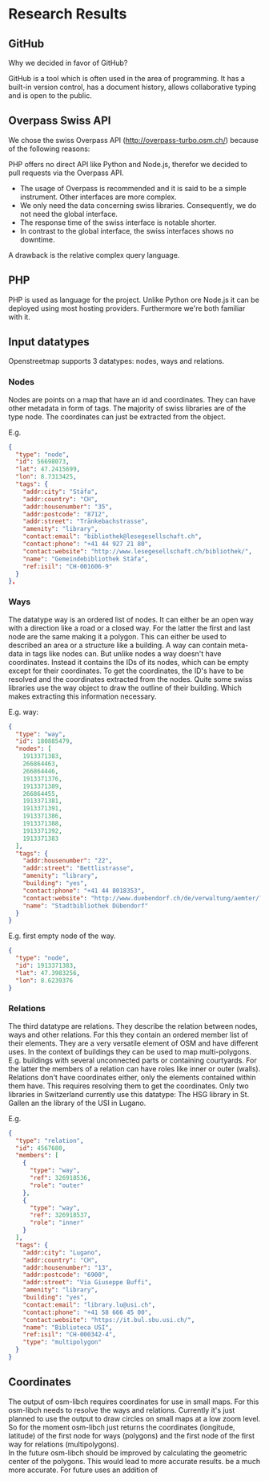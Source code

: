 # Research Results
## GitHub
Why we decided in favor of GitHub?

GitHub is a tool which is often used in the area of programming. It has a built-in version control, has a document history, allows collaborative typing and is open to the public.

## Overpass Swiss API
We chose the swiss Overpass API (http://overpass-turbo.osm.ch/) because of the following reasons:

PHP offers no direct API like Python and Node.js, therefor we decided to pull requests via the Overpass API.
+ The usage of Overpass is recommended and it is said to be a simple instrument. Other interfaces are more complex.
+ We only need the data concerning swiss libraries. Consequently, we do not need the global interface.
+ The response time of the swiss interface is notable shorter.
+ In contrast to the global interface, the swiss interfaces shows no downtime.

A drawback is the relative complex query language.

## PHP
PHP is used as language for the project. Unlike Python ore Node.js it can be deployed using most hosting providers. Furthermore we're both familiar with it. 


## Input datatypes 

Openstreetmap supports 3 datatypes: nodes, ways and relations. 

### Nodes 

Nodes are points on a map that have an id and coordinates. They can have other metadata in form of tags.  The majority of swiss libraries are of the type node. The coordinates can just be extracted from the object.

E.g. 
```json
{
  "type": "node",
  "id": 56698073,
  "lat": 47.2415699,
  "lon": 8.7313425,
  "tags": {
    "addr:city": "Stäfa",
    "addr:country": "CH",
    "addr:housenumber": "35",
    "addr:postcode": "8712",
    "addr:street": "Tränkebachstrasse",
    "amenity": "library",
    "contact:email": "bibliothek@lesegesellschaft.ch",
    "contact:phone": "+41 44 927 21 80",
    "contact:website": "http://www.lesegesellschaft.ch/bibliothek/",
    "name": "Gemeindebibliothek Stäfa",
    "ref:isil": "CH-001606-9"
  }
},
```
### Ways

The datatype way is an ordered list of nodes. It can either be an open way with a direction like a road or a closed way. For the latter the first and last node are the same making it a polygon. This can either be used to described an area or a structure like a building. A way can contain meta-data in tags like nodes can. But unlike nodes a way doesn't have coordinates. Instead it contains the IDs of its nodes, which can be empty except for their coordinates. To get the coordinates, the ID's have to be resolved and the coordinates extracted from the nodes. Quite some swiss libraries use the way object to draw the outline of their building. Which makes extracting this information necessary.

E.g. way:

```json
{
  "type": "way",
  "id": 180885479,
  "nodes": [
    1913371383,
    266864463,
    266864446,
    1913371376,
    1913371389,
    266864455,
    1913371381,
    1913371391,
    1913371386,
    1913371388,
    1913371392,
    1913371383
  ],
  "tags": {
    "addr:housenumber": "22",
    "addr:street": "Bettlistrasse",
    "amenity": "library",
    "building": "yes",
    "contact:phone": "+41 44 8018353",
    "contact:website": "http://www.duebendorf.ch/de/verwaltung/aemter/?amt_id=11029",
    "name": "Stadtbibliothek Dübendorf"
  }
}
```
E.g. first empty node of the way.

```json
{
  "type": "node",
  "id": 1913371383,
  "lat": 47.3983256,
  "lon": 8.6239376
}
```

### Relations

The third datatype are relations. They describe the relation between nodes, ways and other relations. For this they contain an ordered member list of their elements. They are a very versatile element of OSM and have different uses. In the context of buildings they can be used to map multi-polygons. E.g. buildings with several unconnected parts or containing courtyards. For the latter the members of a relation can have roles like inner or outer (walls). Relations don't have coordinates either, only the elements contained within them have. This requires resolving them to get the coordinates. Only two libraries in Switzerland currently use this datatype: The HSG library in St. Gallen an the library of the USI in Lugano.

E.g. 

```json
{
  "type": "relation",
  "id": 4567680,
  "members": [
    {
      "type": "way",
      "ref": 326918536,
      "role": "outer"
    },
    {
      "type": "way",
      "ref": 326918537,
      "role": "inner"
    }
  ],
  "tags": {
    "addr:city": "Lugano",
    "addr:country": "CH",
    "addr:housenumber": "13",
    "addr:postcode": "6900",
    "addr:street": "Via Giuseppe Buffi",
    "amenity": "library",
    "building": "yes",
    "contact:email": "library.lu@usi.ch",
    "contact:phone": "+41 58 666 45 00",
    "contact:website": "https://it.bul.sbu.usi.ch/",
    "name": "Biblioteca USI",
    "ref:isil": "CH-000342-4",
    "type": "multipolygon"
  }
}
```
## Coordinates
The output of osm-libch requires coordinates for use in small maps. For this osm-libch needs to resolve the ways and relations. Currently it's just planned to use the output to draw circles on small maps at a low zoom level. So for the moment osm-libch just returns the coordinates (longitude, latitude) of the first node for ways (polygons) and the first node of the first way for relations (multipolygons).  
In the future osm-libch should be improved by calculating the geometric center of the polygons. This would lead to more accurate results. be a much more accurate. For future uses an addition of 





